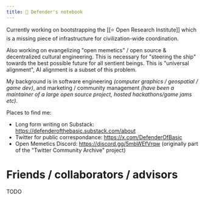 ```yaml
---
title: 📝 Defender's notebook
---
```

Currently working on bootstrapping the [[⭐️ Open Research Institute]] which is a missing piece of infrastructure for civilization-wide coordination.

Also working on evangelizing "open memetics" / open source & decentralized cultural engineering. This is necessary for "steering the ship" towards the best possible future for all sentient beings. This is "universal alignment", AI alignment is a subset of this problem.

My background is in software engineering _(computer graphics / geospatial / game dev)_, and marketing / community management _(have been a maintainer of a large open source project, hosted hackathons/game jams etc)_. 

Places to find me:

- Long form writing on Substack: https://defenderofthebasic.substack.com/about
- Twitter for public correspondance: https://x.com/DefenderOfBasic
- Open Memetics Discord: https://discord.gg/5mbWEfVrqw (originally part of the "Twitter Community Archive" project)

# Friends / collaborators / advisors 

TODO